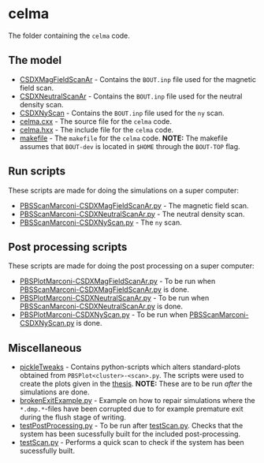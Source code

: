 # celma

The folder containing the `celma` code.

## The model
* [CSDXMagFieldScanAr](CSDXMagFieldScanAr) - Contains the `BOUT.inp` file used
  for the magnetic field scan.
* [CSDXNeutralScanAr](CSDXNeutralScanAr) - Contains the `BOUT.inp` file used
  for the neutral density scan.
* [CSDXNyScan](CSDXNyScan) - Contains the `BOUT.inp` file used for the `ny`
  scan.
* [celma.cxx](celma.cxx) - The source file for the `celma` code.
* [celma.hxx](celma.hxx) - The include file for the `celma` code.
* [makefile](makefile) - The `makefile` for the `celma` code.
  **NOTE:** The makefile assumes that `BOUT-dev` is located in `$HOME` through
  the `BOUT-TOP` flag.

## Run scripts
These scripts are made for doing the simulations on a super computer:
* [PBSScanMarconi-CSDXMagFieldScanAr.py](PBSScanMarconi-CSDXMagFieldScanAr.py) - The magnetic field scan.
* [PBSScanMarconi-CSDXNeutralScanAr.py](PBSScanMarconi-CSDXNeutralScanAr.py) - The neutral density scan.
* [PBSScanMarconi-CSDXNyScan.py](PBSScanMarconi-CSDXNyScan.py) - The `ny` scan.

## Post processing scripts
These scripts are made for doing the post processing on a super computer:
* [PBSPlotMarconi-CSDXMagFieldScanAr.py](PBSPlotMarconi-CSDXMagFieldScanAr.py) - To be run when
  [PBSScanMarconi-CSDXMagFieldScanAr.py](PBSScanMarconi-CSDXMagFieldScanAr.py)
  is done.
* [PBSPlotMarconi-CSDXNeutralScanAr.py](PBSPlotMarconi-CSDXMagFieldScanAr.py) - To be run when
  [PBSScanMarconi-CSDXNeutralScanAr.py](PBSScanMarconi-CSDXNeutralScanAr.py)
  is done.
* [PBSPlotMarconi-CSDXNyScan.py](PBSPlotMarconi-CSDXMagFieldScanAr.py) - To be run when
  [PBSScanMarconi-CSDXNyScan.py](PBSScanMarconi-CSDXNyScan.py)
  is done.

## Miscellaneous
* [pickleTweaks](pickleTweaks) - Contains python-scripts which alters
  standard-plots obtained from `PBSPlot<cluster>-<scan>.py`. The scripts were
  used to create the plots given in the
  [thesis](https://github.com/CELMA-project/dissertation/releases/latest).
  **NOTE:** These are to be run *after* the simulations are done.
* [brokenExitExample.py](brokenExitExample.py) - Example on how to repair
  simulations where the `*.dmp.*`-files have been corrupted due to for example
  premature exit during the flush stage of writing.
* [testPostProcessing.py](testPostProcessing.py) - To be run after
  [testScan.py](testScan.py). Checks that the system has been sucessfully built
  for the included post-processing.
* [testScan.py](testScan.py) - Performs a quick scan to check if the system has
  been sucessfully built.
